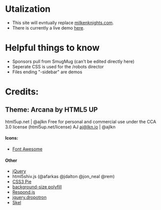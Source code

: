 # Utalization
* This site will evntually replace [milkenknights.com](http://milkenknights.com). 
* There is currently a live demo [here](http://milken-computer-science.github.io/milkenknightsdotcom).

# Helpful things to know
* Sponsors pull from SmugMug (can't be edited directly here)
* Seperate CSS is used for the /robots director
* Files ending "-sidebar" are demos


# Credits:
## Theme: Arcana by HTML5 UP
html5up.net | @ajlkn
Free for personal and commercial use under the CCA 3.0 license (html5up.net/license)
AJ
aj@lkn.io | @ajlkn
#### Icons:
* [Font Awesome](http://fortawesome.github.com/Font-Awesome)
#### Other
* [jQuery](http://jquery.com)
* html5shiv.js (@afarkas @jdalton @jon_neal @rem)
* [CSS3 Pie](http://css3pie.com)
* [background-size polyfill](http://github.com/louisremi)
* [Respond.js](http://j.mp/respondjs)
* [jquery.dropotron](http://@ajlkn)
* [Skel](http://skel.io)
